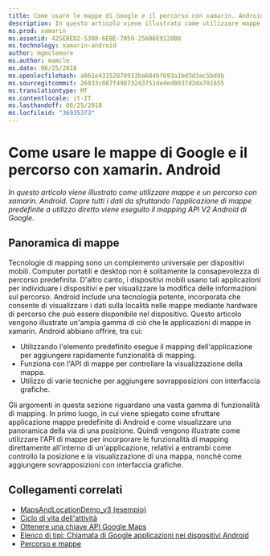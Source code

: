 ```yaml
---
title: Come usare le mappe di Google e il percorso con xamarin. Android
description: In questo articolo viene illustrato come utilizzare mappe e un percorso con xamarin. Android. Copre tutti i dati da sfruttando l'applicazione di mappe predefinite a utilizzo diretto viene eseguito il mapping API V2 Android di Google.
ms.prod: xamarin
ms.assetid: 425E0ED2-5380-6EBE-7059-256B6E9128B8
ms.technology: xamarin-android
author: mgmclemore
ms.author: mamcle
ms.date: 06/25/2018
ms.openlocfilehash: a861e43152870933ba684bf693a1bd3d3ac5bd0b
ms.sourcegitcommit: 26033c087f49873243751deded8037d2da701655
ms.translationtype: MT
ms.contentlocale: it-IT
ms.lasthandoff: 06/25/2018
ms.locfileid: "36935373"
---
```

# <a name="how-to-use-google-maps-and-location-with-xamarinandroid"></a>Come usare le mappe di Google e il percorso con xamarin. Android

_In questo articolo viene illustrato come utilizzare mappe e un percorso con xamarin. Android. Copre tutti i dati da sfruttando l'applicazione di mappe predefinite a utilizzo diretto viene eseguito il mapping API V2 Android di Google._

## <a name="maps-overview"></a>Panoramica di mappe

Tecnologie di mapping sono un complemento universale per dispositivi mobili. Computer portatili e desktop non è solitamente la consapevolezza di percorso predefinita. D'altro canto, i dispositivi mobili usano tali applicazioni per individuare i dispositivi e per visualizzare la modifica delle informazioni sul percorso. Android include una tecnologia potente, incorporata che consente di visualizzare i dati sulla località nelle mappe mediante hardware di percorso che può essere disponibile nel dispositivo. Questo articolo vengono illustrate un'ampia gamma di ciò che le applicazioni di mappe in xamarin. Android abbiano offrire, tra cui: 

-  Utilizzando l'elemento predefinito esegue il mapping dell'applicazione per aggiungere rapidamente funzionalità di mapping.
-  Funziona con l'API di mappe per controllare la visualizzazione della mappa.
-  Utilizzo di varie tecniche per aggiungere sovrapposizioni con interfaccia grafiche.

Gli argomenti in questa sezione riguardano una vasta gamma di funzionalità di mapping.
In primo luogo, in cui viene spiegato come sfruttare applicazione mappe predefinite di Android e come visualizzare una panoramica della via di una posizione. Quindi vengono illustrate come utilizzare l'API di mappe per incorporare le funzionalità di mapping direttamente all'interno di un'applicazione, relativi a entrambi come controllo la posizione e la visualizzazione di una mappa, nonché come aggiungere sovrapposizioni con interfaccia grafiche.


## <a name="related-links"></a>Collegamenti correlati

- [MapsAndLocationDemo_v3 (esempio)](https://developer.xamarin.com/samples/monodroid/MapsAndLocationDemo_v3/)
- [Ciclo di vita dell'attività](~/android/app-fundamentals/activity-lifecycle/index.md)
- [Ottenere una chiave API Google Maps](~/android/platform/maps-and-location/maps/obtaining-a-google-maps-api-key.md)
- [Elenco di tipi: Chiamata di Google applicazioni nei dispositivi Android](http://developer.android.com/guide/appendix/g-app-intents.html)
- [Percorso e mappe](http://developer.android.com/guide/topics/location/index.html)
